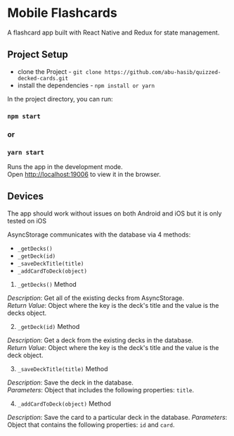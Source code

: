 # Mobile Flashcards

A flashcard app built with React Native and Redux for state management.

## Project Setup

- clone the Project - `git clone https://github.com/abu-hasib/quizzed-decked-cards.git`
- install the dependencies - `npm install or yarn`

In the project directory, you can run:

### `npm start`

### or

### `yarn start`

Runs the app in the development mode.\
Open [http://localhost:19006](http://localhost:19006) to view it in the browser.

## Devices

The app should work without issues on both Android and iOS but it is only tested on iOS

AsyncStorage communicates with the database via 4 methods:

- `_getDecks()`
- `_getDeck(id)`
- `_saveDeckTitle(title)`
- `_addCardToDeck(object)`

1. `_getDecks()` Method

_Description_: Get all of the existing decks from AsyncStorage.  
_Return Value_: Object where the key is the deck's title and the value is the decks object.

2. `_getDeck(id)` Method

_Description_: Get a deck from the existing decks in the database.  
_Return Value_: Object where the key is the deck's title and the value is the deck object.

3. `_saveDeckTitle(title)` Method

_Description_: Save the deck in the database.  
_Parameters_: Object that includes the following properties: `title`.

4. `_addCardToDeck(object)` Method

_Description_: Save the card to a particular deck in the database.
_Parameters_: Object that contains the following properties: `id` and `card`.
